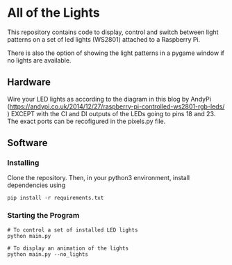 # All of the Lights

This repository contains code to display, control and switch between light patterns on a set of led lights (WS2801) attached to a Raspberry Pi.

There is also the option of showing the light patterns in a pygame window if no lights are available.


## Hardware

Wire your LED lights as according to the diagram in this blog by AndyPi (https://andypi.co.uk/2014/12/27/raspberry-pi-controlled-ws2801-rgb-leds/
) EXCEPT with the CI and DI outputs of the LEDs going to pins 18 and 23. The exact ports can be recofigured in the pixels.py file.


## Software

### Installing

Clone the repository. Then, in your python3 environment, install dependencies using

```
pip install -r requirements.txt
```

### Starting the Program

```
# To control a set of installed LED lights
python main.py

# To display an animation of the lights
python main.py --no_lights
```
